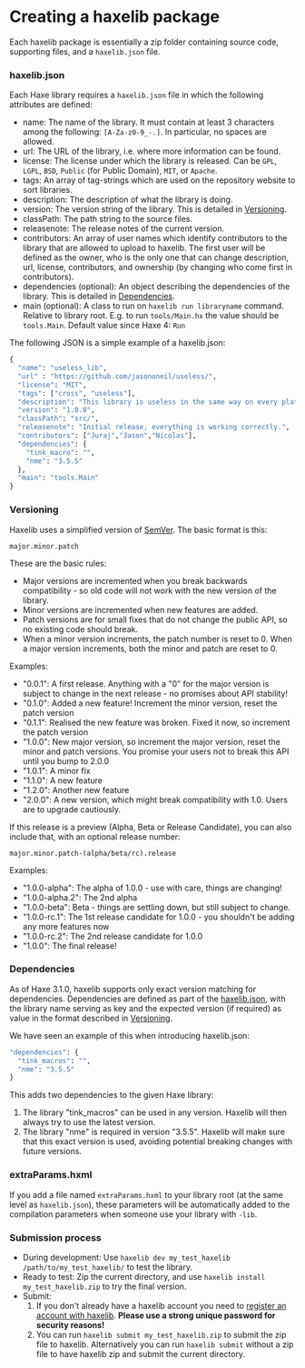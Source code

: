 # Creating a haxelib package

Each haxelib package is essentially a zip folder containing source code, supporting files, and a `haxelib.json` file.

### haxelib.json

Each Haxe library requires a `haxelib.json` file in which the following attributes are defined:

* name: The name of the library. It must contain at least 3 characters among the following: `[A-Za-z0-9_-.]`. In particular, no spaces are allowed.
* url: The URL of the library, i.e. where more information can be found.
* license: The license under which the library is released. Can be `GPL`, `LGPL`, `BSD`, `Public` (for Public Domain), `MIT`, or `Apache`.
* tags: An array of tag-strings which are used on the repository website to sort libraries.
* description: The description of what the library is doing.
* version: The version string of the library. This is detailed in [Versioning](#versioning).
* classPath: The path string to the source files.
* releasenote: The release notes of the current version.
* contributors: An array of user names which identify contributors to the library that are allowed to upload to haxelib. The first user will be defined as the owner, who is the only one that can change description, url, license, contributors, and ownership (by changing who come first in contributors).
* dependencies (optional): An object describing the dependencies of the library. This is detailed in [Dependencies](#dependencies).
* main (optional): A class to run on `haxelib run libraryname` command. Relative to library root. E.g. to run `tools/Main.hx` the value should be `tools.Main`. Default value since Haxe 4: `Run`

The following JSON is a simple example of a haxelib.json:

```haxe
{
  "name": "useless_lib",
  "url" : "https://github.com/jasononeil/useless/",
  "license": "MIT",
  "tags": ["cross", "useless"],
  "description": "This library is useless in the same way on every platform.",
  "version": "1.0.0",
  "classPath": "src/",
  "releasenote": "Initial release, everything is working correctly.",
  "contributors": ["Juraj","Jason","Nicolas"],
  "dependencies": {
    "tink_macro": "",
    "nme": "3.5.5"
  },
  "main": "tools.Main"
}
```

<a name="versioning"></a>

### Versioning

Haxelib uses a simplified version of [SemVer](http://semver.org/). The basic format is this:

```
major.minor.patch
```

These are the basic rules:

* Major versions are incremented when you break backwards compatibility - so old code will not work with the new version of the library.
* Minor versions are incremented when new features are added.
* Patch versions are for small fixes that do not change the public API, so no existing code should break.
* When a minor version increments, the patch number is reset to 0. When a major version increments, both the minor and patch are reset to 0.

Examples:

* "0.0.1": A first release.  Anything with a "0" for the major version is subject to change in the next release - no promises about API stability!
* "0.1.0": Added a new feature!   Increment the minor version, reset the patch version
* "0.1.1": Realised the new feature was broken.  Fixed it now, so increment the patch version
* "1.0.0": New major version, so increment the major version, reset the minor and patch versions.   You promise your users not to break this API until you bump to 2.0.0
* "1.0.1": A minor fix
* "1.1.0": A new feature
* "1.2.0": Another new feature
* "2.0.0": A new version, which might break compatibility with 1.0.  Users are to upgrade cautiously.

If this release is a preview (Alpha, Beta or Release Candidate), you can also include that, with an optional release number:

```
major.minor.patch-(alpha/beta/rc).release
```

Examples:

* "1.0.0-alpha": The alpha of 1.0.0 - use with care, things are changing!
* "1.0.0-alpha.2": The 2nd alpha
* "1.0.0-beta": Beta - things are settling down, but still subject to change.
* "1.0.0-rc.1": The 1st release candidate for 1.0.0 - you shouldn't be adding any more features now
* "1.0.0-rc.2": The 2nd release candidate for 1.0.0
* "1.0.0": The final release!

<a name="dependencies"></a>

### Dependencies

As of Haxe 3.1.0, haxelib supports only exact version matching for dependencies. Dependencies are defined as part of the [haxelib.json](haxelib-json.md), with the library name serving as key and the expected version (if required) as value in the format described in [Versioning](#versioning).

We have seen an example of this when introducing haxelib.json:

```haxe
"dependencies": {
  "tink_macros": "",
  "nme": "3.5.5"
}
```

This adds two dependencies to the given Haxe library:

1. The library "tink_macros" can be used in any version. Haxelib will then always try to use the latest version.
2. The library "nme" is required in version "3.5.5". Haxelib will make sure that this exact version is used, avoiding potential breaking changes with future versions.

### extraParams.hxml

If you add a file named `extraParams.hxml` to your library root (at the same level as `haxelib.json`), these parameters will be automatically added to the compilation parameters when someone use your library with `-lib`.

### Submission process

* During development: Use `haxelib dev my_test_haxelib /path/to/my_test_haxelib/` to test the library.
* Ready to test: Zip the current directory, and use `haxelib install my_test_haxelib.zip` to try the final version.
* Submit:
  1. If you don't already have a haxelib account you need to [register an account with haxelib](https://lib.haxe.org/documentation/using-haxelib/#register). **Please use a strong unique password for security reasons!**
  2. You can run `haxelib submit my_test_haxelib.zip` to submit the zip file to haxelib. Alternatively you can run `haxelib submit` without a zip file to have haxelib zip and submit the current directory.

